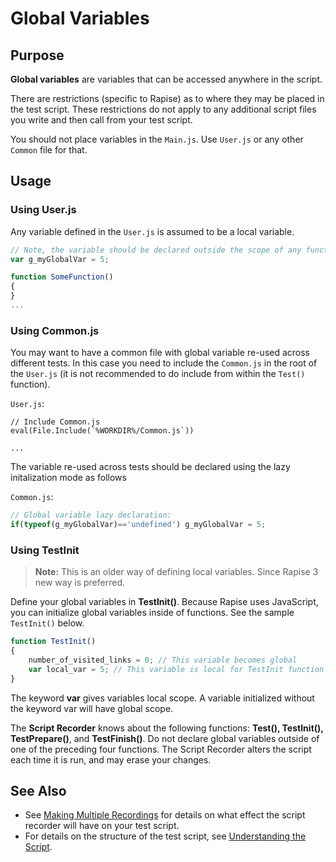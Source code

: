 # Global Variables

## Purpose

**Global variables** are variables that can be accessed anywhere in the script. 

There are restrictions (specific to Rapise) as to where they may be placed in the test script. These restrictions do not apply to any additional script files you write and then call from your test script.

You should not place variables in the `Main.js`. Use `User.js` or any other `Common` file for that.

## Usage

### Using User.js

Any variable defined in the `User.js` is assumed to be a local variable.

```javascript
// Note, the variable should be declared outside the scope of any function to be global
var g_myGlobalVar = 5;

function SomeFunction()
{
}
...

```

### Using Common.js

You may want to have a common file with global variable re-used across different tests. In this case you need to include the `Common.js` in the root of the `User.js` (it is not recommended to do include from within the `Test()` function).

`User.js`:
```
// Include Common.js
eval(File.Include(`%WORKDIR%/Common.js`))

...
```

The variable re-used across tests should be declared using the lazy initalization mode as follows

`Common.js`:
```javascript
// Global variable lazy declaration:
if(typeof(g_myGlobalVar)=='undefined') g_myGlobalVar = 5;

```

### Using TestInit
> **Note:** This is an older way of defining local variables. Since Rapise 3 new way is preferred.

Define your global variables in **TestInit()**. Because Rapise uses JavaScript, you can initialize global variables inside of functions. See the sample `TestInit()` below.

```javascript
function TestInit()
{
    number_of_visited_links = 0; // This variable becomes global
    var local_var = 5; // This variable is local for TestInit function
}
```

The keyword **var** gives variables local scope. A variable initialized without the keyword var will have global scope.

The **Script Recorder** knows about the following functions: **Test(), TestInit(), TestPrepare()**, and **TestFinish()**. Do not declare global variables outside of one of the preceding four functions. The Script Recorder alters the script each time it is run, and may erase your changes.

## See Also

- See [Making Multiple Recordings](multiple_recordings.md) for details on what effect the script recorder will have on your test script.
- For details on the structure of the test script, see [Understanding the Script](understanding_the_script.md).
